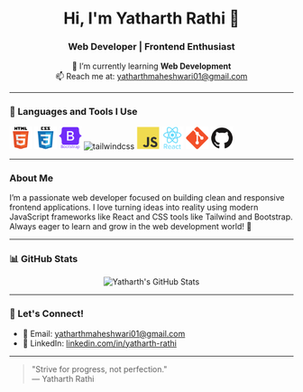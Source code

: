 <h1 align="center">Hi, I'm Yatharth Rathi 👋</h1>
<h3 align="center">Web Developer | Frontend Enthusiast</h3>

<p align="center">
  🌱 I’m currently learning <strong>Web Development</strong><br/>
  📫 Reach me at: <a href="mailto:yatharthmaheshwari01@gmail.com">yatharthmaheshwari01@gmail.com</a>
</p>

---

### 🔧 Languages and Tools I Use

<p align="left">
  <img src="https://raw.githubusercontent.com/devicons/devicon/master/icons/html5/html5-original-wordmark.svg" alt="html5" width="40" height="40"/>
  <img src="https://raw.githubusercontent.com/devicons/devicon/master/icons/css3/css3-original-wordmark.svg" alt="css3" width="40" height="40"/>
  <img src="https://raw.githubusercontent.com/devicons/devicon/master/icons/bootstrap/bootstrap-plain-wordmark.svg" alt="bootstrap" width="40" height="40"/>
  <img src="https://www.vectorlogo.zone/logos/tailwindcss/tailwindcss-icon.svg" alt="tailwindcss" width="40" height="40"/>
  <img src="https://raw.githubusercontent.com/devicons/devicon/master/icons/javascript/javascript-original.svg" alt="javascript" width="40" height="40"/>
  <img src="https://raw.githubusercontent.com/devicons/devicon/master/icons/react/react-original-wordmark.svg" alt="react" width="40" height="40"/>
  <img src="https://raw.githubusercontent.com/devicons/devicon/master/icons/git/git-original.svg" alt="git" width="40" height="40"/>
  <img src="https://raw.githubusercontent.com/devicons/devicon/master/icons/github/github-original.svg" alt="github" width="40" height="40"/>
</p>

---

### About Me

I’m a passionate web developer focused on building clean and responsive frontend applications. I love turning ideas into reality using modern JavaScript frameworks like React and CSS tools like Tailwind and Bootstrap. Always eager to learn and grow in the web development world! 🚀

---

### 📊 GitHub Stats

<p align="center">
  <img src="https://github-readme-stats.vercel.app/api?username=yatharthrathii&show_icons=true&theme=radical" alt="Yatharth's GitHub Stats" />
</p>

---

### 💬 Let's Connect!

- 📧 Email: <a href="mailto:yatharthmaheshwari01@gmail.com">yatharthmaheshwari01@gmail.com</a>  
- 🔗 LinkedIn: <a href="https://www.linkedin.com/in/yatharthrathii" target="_blank" rel="noopener noreferrer">linkedin.com/in/yatharth-rathi</a>

---

> "Strive for progress, not perfection."  
> — Yatharth Rathi

